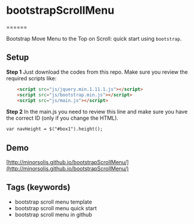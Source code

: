 # bootstrapScrollMenu
======

Bootstrap Move Menu to the Top on Scroll: quick start using `bootstrap`.

## Setup

**Step 1** Just download the codes from this repo. Make sure you review the required scripts like:

```html
    <script src="js/jquery.min.1.11.1.js"></script>
    <script src="js/bootstrap.min.js"></script>
    <script src="js/main.js"></script>
```

**Step 2** In the main.js you need to review this line and make sure you have the correct ID (only if you change the HTML).

```html
var navHeight = $("#box1").height();
```

## Demo

[http://minorsolis.github.io/bootstrapScrollMenu/](http://minorsolis.github.io/bootstrapScrollMenu/)


## Tags (keywords)

* bootstrap scroll menu template
* bootstrap scroll menu quick start
* bootstrap scroll menu in github
